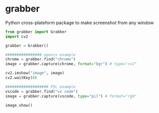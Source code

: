 # grabber
Python cross-plateform package to make screenshot from any window

```python
from grabber import Grabber
import cv2

grabber = Grabber()

################ opencv example
chrome = grabber.find("chrome")
image = grabber.capture(chrome, format="bgr") # type="cv2"

cv2.imshow("image", image)
cv2.waitKey(0)

################### PIL example
vscode = grabber.find("vs code")
image = grabber.capture(vscode, type="pil") # format="rgb"

image.show()
 ```
